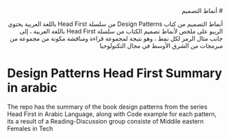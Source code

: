 <div  dir="rtl">
  # أنماط التصميم

  أنماط التصميم من كتاب Design Patterns  من سلسلة Head First باللغة العربية
يحتوي الريبو على ملخص لأنماط تصميم الكتاب من سلسلة Head First باللغة العربية ، إلى جانب مثال الرمز لكل نمط ، وهو نتيجة لمجموعة قراءة ومناقشة مكونة من مجموعة من مبرمجات من الشرق الأوسط في مجال التكنولوجيا
  </div>

# Design Patterns Head First Summary in arabic
The repo has the summary of the book design patterns from the series Head First in Arabic Language, along with Code example for each pattern, its a result of a Reading-Discussion group consiste of Middile eastern Females in Tech
